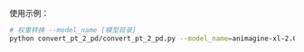 使用示例：

```bash
# 权重转换 --model_name [模型目录]
python convert_pt_2_pd/convert_pt_2_pd.py --model_name=animagine-xl-2.0
```
